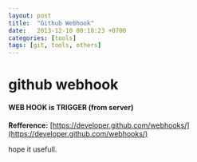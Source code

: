 ```yaml
---
layout: post
title:  "Github Webhook"
date:   2013-12-10 00:18:23 +0700
categories: [tools]
tags: [git, tools, others]
---
```


# github webhook

#### WEB HOOK is TRIGGER (from server)


**Refference:** [https://developer.github.com/webhooks/](https://developer.github.com/webhooks/)

hope it usefull.